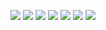 <img src="https://img.shields.io/badge/git-F05032?style=for-the-badge&logo=Git&logoColor=white"/> <img src="https://img.shields.io/badge/html5-E34F26?style=for-the-badge&logo=HTML5&logoColor=white"/> <img src="https://img.shields.io/badge/Platinum-C28F2C?style=for-the-badge&logo=leagueoflegends&logoColor=white"/> <img src="https://img.shields.io/badge/javascript-F7DF1E?style=for-the-badge&logo=javascript&logoColor=white"/> <img src="https://img.shields.io/badge/Spring-6DB33F?style=for-the-badge&logo=spring&logoColor=white"/> <img src="https://img.shields.io/badge/visualstudiocode-007ACC?style=for-the-badge&logo=visualstudiocode&logoColor=white"/> <img src="https://img.shields.io/badge/Java-F80000?style=for-the-badge&logo=oracle&logoColor=white"/>
